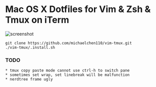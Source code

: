 # Mac OS X Dotfiles for Vim & Zsh & Tmux on iTerm

![screenshot](https://user-images.githubusercontent.com/4122766/34034640-2ccdadd6-e134-11e7-9a32-0e4ef8ddfd94.png)

```
git clone https://github.com/michaelchen110/vim-tmux.git
./vim-tmux/.install.sh
```

### TODO
```
* tmux copy paste mode cannot use ctrl-h to switch pane 
* sometimes set wrap, set linebreak will be malfunction
* nerdtree frame ugly
```
